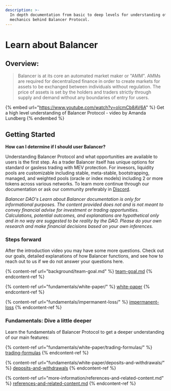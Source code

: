 ```yaml
---
description: >-
  In depth documentation from basic to deep levels for understanding of the
  mechanics behind Balancer Protocol.
---
```


# Learn about Balancer

## Overview:

> Balancer is at its core an automated market maker or "AMM". AMMs are required for decentralized finance in order to create markets for assets to be exchanged between individuals without regulation. The price of assets is set by the holders and traders strictly through supply and demand without any boundaries of entry for users.&#x20;

{% embed url="https://www.youtube.com/watch?v=oIcmCb8AV6A" %}
Get a high level understanding of Balancer Protocol - video by Amanda Lundberg
{% endembed %}

## Getting Started

**How can I determine if I should user Balancer?**&#x20;

Understanding Balancer Protocol and what opportunities are available to users is the first step. As a trader Balancer itself has unique options for standard or gasless trading with MEV protection. For invesors, liquidity pools are customizable including stable, meta-stable, bootstrapping, managed, and weighted pools (oracle or index models) including 2 or more tokens across various networks. To learn more continue through our documentation or ask our community preferably in [Discord](https://discord.com/channels/638460494168064021/834396652017025044).&#x20;

_Balancer DAO's Learn about Balancer documentation is only for informational purposes. The content provided does not and is not meant to convey financial advise for investment or trading opportunities. Calculations, potential outcomes, and explanations are hypothetical only and in no way are suggested to be reality by the DAO. Please do your own research and make financial decisions based on your own inferences._&#x20;

### Steps forward

After the introduction video you may have some more questions. Check out our goals, detailed explanations of how Balancer functions, and see how to reach out to us if we do not answer your questions here.&#x20;

{% content-ref url="background/team-goal.md" %}
[team-goal.md](background/team-goal.md)
{% endcontent-ref %}

{% content-ref url="fundamentals/white-paper/" %}
[white-paper](fundamentals/white-paper/)
{% endcontent-ref %}

{% content-ref url="fundamentals/impermanent-loss/" %}
[impermanent-loss](fundamentals/impermanent-loss/)
{% endcontent-ref %}

### Fundamentals: Dive a little deeper

Learn the fundamentals of Balancer Protocol to get a deeper understanding of our main features:

{% content-ref url="fundamentals/white-paper/trading-formulas/" %}
[trading-formulas](fundamentals/white-paper/trading-formulas/)
{% endcontent-ref %}

{% content-ref url="fundamentals/white-paper/deposits-and-withdrawals/" %}
[deposits-and-withdrawals](fundamentals/white-paper/deposits-and-withdrawals/)
{% endcontent-ref %}

{% content-ref url="more-information/references-and-related-content.md" %}
[references-and-related-content.md](more-information/references-and-related-content.md)
{% endcontent-ref %}
